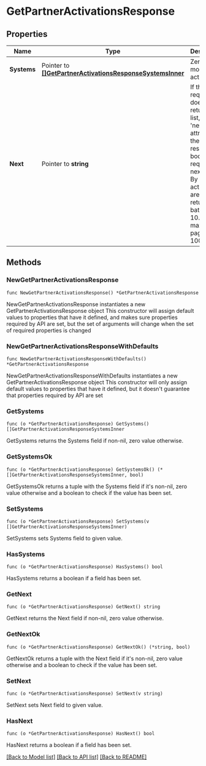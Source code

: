 # GetPartnerActivationsResponse

## Properties

Name | Type | Description | Notes
------------ | ------------- | ------------- | -------------
**Systems** | Pointer to [**[]GetPartnerActivationsResponseSystemsInner**](GetPartnerActivationsResponseSystemsInner.md) | Zero or more activations. | [optional] 
**Next** | Pointer to **string** | If the first request does not return a full list, use the &#39;next&#39; attribute in the response body to request the next page. By default, activations are returned in batches of 10. The maximum page size is 1000. | [optional] 

## Methods

### NewGetPartnerActivationsResponse

`func NewGetPartnerActivationsResponse() *GetPartnerActivationsResponse`

NewGetPartnerActivationsResponse instantiates a new GetPartnerActivationsResponse object
This constructor will assign default values to properties that have it defined,
and makes sure properties required by API are set, but the set of arguments
will change when the set of required properties is changed

### NewGetPartnerActivationsResponseWithDefaults

`func NewGetPartnerActivationsResponseWithDefaults() *GetPartnerActivationsResponse`

NewGetPartnerActivationsResponseWithDefaults instantiates a new GetPartnerActivationsResponse object
This constructor will only assign default values to properties that have it defined,
but it doesn't guarantee that properties required by API are set

### GetSystems

`func (o *GetPartnerActivationsResponse) GetSystems() []GetPartnerActivationsResponseSystemsInner`

GetSystems returns the Systems field if non-nil, zero value otherwise.

### GetSystemsOk

`func (o *GetPartnerActivationsResponse) GetSystemsOk() (*[]GetPartnerActivationsResponseSystemsInner, bool)`

GetSystemsOk returns a tuple with the Systems field if it's non-nil, zero value otherwise
and a boolean to check if the value has been set.

### SetSystems

`func (o *GetPartnerActivationsResponse) SetSystems(v []GetPartnerActivationsResponseSystemsInner)`

SetSystems sets Systems field to given value.

### HasSystems

`func (o *GetPartnerActivationsResponse) HasSystems() bool`

HasSystems returns a boolean if a field has been set.

### GetNext

`func (o *GetPartnerActivationsResponse) GetNext() string`

GetNext returns the Next field if non-nil, zero value otherwise.

### GetNextOk

`func (o *GetPartnerActivationsResponse) GetNextOk() (*string, bool)`

GetNextOk returns a tuple with the Next field if it's non-nil, zero value otherwise
and a boolean to check if the value has been set.

### SetNext

`func (o *GetPartnerActivationsResponse) SetNext(v string)`

SetNext sets Next field to given value.

### HasNext

`func (o *GetPartnerActivationsResponse) HasNext() bool`

HasNext returns a boolean if a field has been set.


[[Back to Model list]](../README.md#documentation-for-models) [[Back to API list]](../README.md#documentation-for-api-endpoints) [[Back to README]](../README.md)


